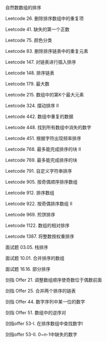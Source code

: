 自然数数组的排序

Leetcode 26.  删除排序数组中的重复项

Leetcode 41. 缺失的第一个正数

Leetcode 75. 颜色分类

Leetcode 83. 删除排序链表中的重复元素

Leetcode 147. 对链表进行插入排序

Leetcode 148. 排序链表

Leetcode 179. 最大数

Leetcode 215. 数组中的第K个最大元素

Leetcode 324. 摆动排序 II

Leetcode 442. 数组中重复的数据

Leetcode 448. 找到所有数组中消失的数字

Leetcode 451. 根据字符出现频率排序

Leetcode 768. 最多能完成排序的块 II

Leetcode 769. 最多能完成排序的块

Leetcode 791. 自定义字符串排序

Leetcode 905. 按奇偶顺序排序数组

Leetcode 912. 排序数组

Leetcode 922. 按奇偶排序数组 II

Leetcode 969. 煎饼排序

Leetcode 1122. 数组的相对排序

Leetcode 1387. 将整数按权重排序

面试题 03.05. 栈排序

面试题 10.01. 合并排序的数组

面试题 16.16. 部分排序

剑指 Offer 21. 调整数组顺序使奇数位于偶数前面

剑指 Offer 25. 合并两个排序的链表

剑指 Offer 44. 数字序列中某一位的数字

剑指 Offer 51. 数组中的逆序对

剑指offer 53-I. 在排序数组中查找数字I

剑指offer 53-II. 0~n-1中缺失的数字

